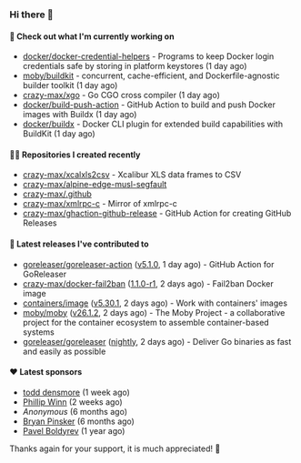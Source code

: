 ### Hi there 👋

#### 👷 Check out what I'm currently working on

- [docker/docker-credential-helpers](https://github.com/docker/docker-credential-helpers) - Programs to keep Docker login credentials safe by storing in platform keystores (1 day ago)
- [moby/buildkit](https://github.com/moby/buildkit) - concurrent, cache-efficient, and Dockerfile-agnostic builder toolkit (1 day ago)
- [crazy-max/xgo](https://github.com/crazy-max/xgo) - Go CGO cross compiler (1 day ago)
- [docker/build-push-action](https://github.com/docker/build-push-action) - GitHub Action to build and push Docker images with Buildx (1 day ago)
- [docker/buildx](https://github.com/docker/buildx) - Docker CLI plugin for extended build capabilities with BuildKit (1 day ago)

#### 👨‍💻 Repositories I created recently

- [crazy-max/xcalxls2csv](https://github.com/crazy-max/xcalxls2csv) - Xcalibur XLS data frames to CSV
- [crazy-max/alpine-edge-musl-segfault](https://github.com/crazy-max/alpine-edge-musl-segfault)
- [crazy-max/.github](https://github.com/crazy-max/.github)
- [crazy-max/xmlrpc-c](https://github.com/crazy-max/xmlrpc-c) - Mirror of xmlrpc-c
- [crazy-max/ghaction-github-release](https://github.com/crazy-max/ghaction-github-release) - GitHub Action for creating GitHub Releases

#### 🚀 Latest releases I've contributed to

- [goreleaser/goreleaser-action](https://github.com/goreleaser/goreleaser-action) ([v5.1.0](https://github.com/goreleaser/goreleaser-action/releases/tag/v5.1.0), 1 day ago) - GitHub Action for GoReleaser
- [crazy-max/docker-fail2ban](https://github.com/crazy-max/docker-fail2ban) ([1.1.0-r1](https://github.com/crazy-max/docker-fail2ban/releases/tag/1.1.0-r1), 2 days ago) - Fail2ban Docker image
- [containers/image](https://github.com/containers/image) ([v5.30.1](https://github.com/containers/image/releases/tag/v5.30.1), 2 days ago) - Work with containers&#39; images
- [moby/moby](https://github.com/moby/moby) ([v26.1.2](https://github.com/moby/moby/releases/tag/v26.1.2), 2 days ago) - The Moby Project - a collaborative project for the container ecosystem to assemble container-based systems
- [goreleaser/goreleaser](https://github.com/goreleaser/goreleaser) ([nightly](https://github.com/goreleaser/goreleaser/releases/tag/nightly), 2 days ago) - Deliver Go binaries as fast and easily as possible

#### ❤️ Latest sponsors
- [todd densmore](https://github.com/tdensmore) (1 week ago)
- [Phillip Winn](https://github.com/pwinnski) (2 weeks ago)
- _Anonymous_ (6 months ago)
- [Bryan Pinsker](https://github.com/BryanPinsker) (6 months ago)
- [Pavel Boldyrev](https://github.com/bpg) (1 year ago)

Thanks again for your support, it is much appreciated! 🙏
